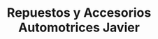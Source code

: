 ---
title: "Repuestos y Accesorios Automotrices Javier"
url: /condega/repuestos-y-accesorios-automotrices-javier/
shop: Autoteile
---